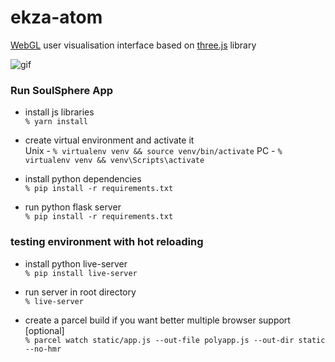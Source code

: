 # ekza-atom
[WebGL](https://en.wikipedia.org/wiki/WebGL) user visualisation interface based on [three.js](https://github.com/mrdoob/three.js/) library

![gif](https://s7.gifyu.com/images/2020-07-25-06-41-30.gif)

### Run SoulSphere App
- install js libraries <br>
``% yarn install``

- create virtual environment and activate it <br>
Unix - ``% virtualenv venv && source venv/bin/activate``
PC - ``% virtualenv venv && venv\Scripts\activate``

- install python dependencies <br>
``% pip install -r requirements.txt``

- run python flask server <br>
``% pip install -r requirements.txt``

### testing environment with hot reloading <br>
- install python live-server <br>
``% pip install live-server``

- run server in root directory <br>
``% live-server``

- create a parcel build if you want better multiple browser support [optional] <br>
``
% parcel watch static/app.js --out-file polyapp.js --out-dir static --no-hmr
``
